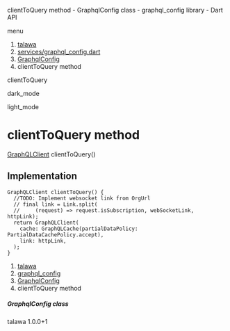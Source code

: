 




clientToQuery method - GraphqlConfig class - graphql\_config library - Dart API







menu

1. [talawa](../../index.html)
2. [services/graphql\_config.dart](../../services_graphql_config/services_graphql_config-library.html)
3. [GraphqlConfig](../../services_graphql_config/GraphqlConfig-class.html)
4. clientToQuery method

clientToQuery


dark\_mode

light\_mode




# clientToQuery method


[GraphQLClient](https://pub.dev/documentation/graphql/5.2.0-beta.9/graphql/GraphQLClient-class.html)
clientToQuery()

## Implementation

```
GraphQLClient clientToQuery() {
  //TODO: Implement websocket link from OrgUrl
  // final link = Link.split(
  //     (request) => request.isSubscription, webSocketLink, httpLink);
  return GraphQLClient(
    cache: GraphQLCache(partialDataPolicy: PartialDataCachePolicy.accept),
    link: httpLink,
  );
}
```

 


1. [talawa](../../index.html)
2. [graphql\_config](../../services_graphql_config/services_graphql_config-library.html)
3. [GraphqlConfig](../../services_graphql_config/GraphqlConfig-class.html)
4. clientToQuery method

##### GraphqlConfig class





talawa
1.0.0+1






